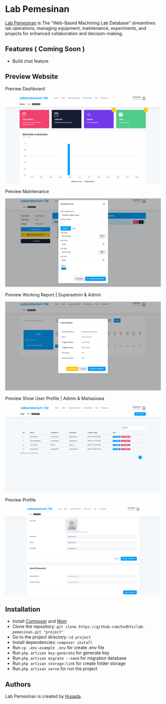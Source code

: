 # Lab Pemesinan

[Lab Pemesinan](https://github.com/hsdhts/lab-pemesinan.git) is The "Web-Based Machining Lab Database" streamlines lab operations, managing equipment, maintenance, experiments, and projects for enhanced collaboration and decision-making.

## Features ( Coming Soon )

-   Build chat feature

## Preview Website

Preview Dashboard

![Lab Pemesinan](/public/assets/preview/dashboard.png)

Preview Maintenance

![Lab Pemesinan](/public/assets/preview/maintenance.png)

Preview Working Report | Superadmin & Admin

![Lab Pemesinan](/public/assets/preview/working_report.png)

Preview Show User Profile | Admin & Mahasiswa

![Luminary](/public/assets/preview/show-users.png)

Preview Profile

![Luminary](/public/assets/preview/profile.png)


## Installation

-   Install [Composer](https://getcomposer.org/download) and [Npm](https://nodejs.org/en/download)
-   Clone the repository: `git clone https://github.com/hsdhts/lab-pemesinan.git "project"`
-   Go to the project directory: `cd project`
-   Install dependencies: `composer install`
-   Run `cp .env.example .env` for create .env file
-   Run `php artisan key:generate` for generate key
-   Run `php artisan migrate --seed` for migration database
-   Run `php artisan storage:link` for create folder storage
-   Run `php artisan serve` for run the project

## Authors

Lab Pemesinan is created by [Husada](https://github.com/hsdhts).
